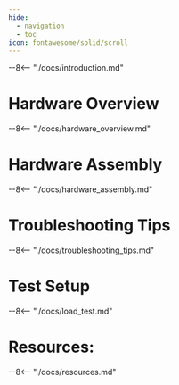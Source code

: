 ```yaml
---
hide:
  - navigation
  - toc
icon: fontawesome/solid/scroll
---
```


--8<-- "./docs/introduction.md"

# Hardware Overview
--8<-- "./docs/hardware_overview.md"

# Hardware Assembly
--8<-- "./docs/hardware_assembly.md"

# Troubleshooting Tips
--8<-- "./docs/troubleshooting_tips.md"

# Test Setup
--8<-- "./docs/load_test.md"

# Resources:
--8<-- "./docs/resources.md"